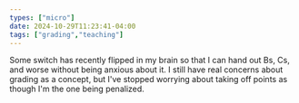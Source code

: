```yaml
---
types: ["micro"]
date: 2024-10-29T11:23:41-04:00
tags: ["grading","teaching"]
---
```

Some switch has recently flipped in my brain so that I can hand out Bs, Cs, and worse without being anxious about it. I still have real concerns about grading as a concept, but I've stopped worrying about taking off points as though I'm the one being penalized.
